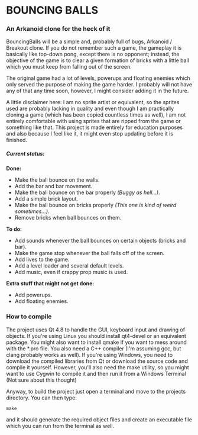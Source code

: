 # BOUNCING BALLS

### An Arkanoid clone for the heck of it

BouncingBalls will be a simple and, probably full of bugs, Arkanoid / Breakout clone.
If you do not remember such a game, the gameplay it is basically like top-down pong,
except there is no opponent; instead, the objective of the game is to clear a given
formation of bricks with a little ball which you must keep from falling out of the
screen.

The original game had a lot of levels, powerups and floating enemies which only served
the purpose of making the game harder. I probably will not have any of that any time
soon, however, I might consider adding it in the future.

A little disclaimer here: I am no sprite artist or equivalent, so the sprites used
are probably lacking in quality and even though I am practically cloning a game
(which has been copied countless times as well), I am not entirely comfortable with
using sprites that are ripped from the game or something like that. This project
is made entirely for education purposes and also because I feel like it, it might
even stop updating before it is finished.

##### Current status:

<strong>Done:</strong>
- Make the ball bounce on the walls.
- Add the bar and bar movement.
- Make the ball bounce on the bar properly <em>(Buggy as hell...)</em>.
- Add a simple brick layout.
- Make the ball bounce on bricks properly <em>(This one is kind of weird sometimes...)</em>.
- Remove bricks when ball bounces on them.

<strong>To do:</strong>
- Add sounds whenever the ball bounces on certain objects (bricks and bar).
- Make the game stop whenever the ball falls off of the screen.
- Add lives to the game.
- Add a level loader and several default levels.
- Add music, even if crappy prop music is used.

<strong>Extra stuff that might not get done:</strong>
- Add powerups.
- Add floating enemies.

### How to compile

The project uses Qt 4.8 to handle the GUI, keyboard input and drawing of objects. If you're
using Linux you should install qt4-devel or an equivalent package. You might also want to
install qmake if you want to mess around with the *.pro file. You also need a C++ compiler
(I'm assuming gcc, but clang probably works as well). If you're using Windows, you need to
download the compiled libraries from Qt or download the source code and compile it yourself.
However, you'll also need the make utility, so you might want to use Cygwin to compile it
and then run it from a Windows Terminal (Not sure about this thought)

Anyway, to build the project just open a terminal and move to the projects directory. You
can then type:

    make

and it should generate the required object files and create an executable file which you can
run from the terminal as well.
